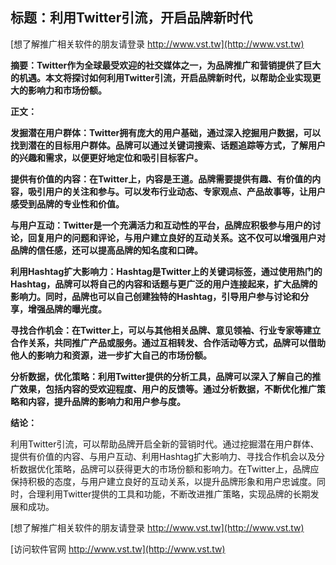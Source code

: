 ## **标题：利用Twitter引流，开启品牌新时代**

[想了解推广相关软件的朋友请登录 http://www.vst.tw](http://www.vst.tw)

**摘要：Twitter作为全球最受欢迎的社交媒体之一，为品牌推广和营销提供了巨大的机遇。本文将探讨如何利用Twitter引流，开启品牌新时代，以帮助企业实现更大的影响力和市场份额。**

**正文：**

**发掘潜在用户群体：Twitter拥有庞大的用户基础，通过深入挖掘用户数据，可以找到潜在的目标用户群体。品牌可以通过关键词搜索、话题追踪等方式，了解用户的兴趣和需求，以便更好地定位和吸引目标客户。**

**提供有价值的内容：在Twitter上，内容是王道。品牌需要提供有趣、有价值的内容，吸引用户的关注和参与。可以发布行业动态、专家观点、产品故事等，让用户感受到品牌的专业性和价值。**

**与用户互动：Twitter是一个充满活力和互动性的平台，品牌应积极参与用户的讨论，回复用户的问题和评论，与用户建立良好的互动关系。这不仅可以增强用户对品牌的信任感，还可以提高品牌的知名度和口碑。**

**利用Hashtag扩大影响力：Hashtag是Twitter上的关键词标签，通过使用热门的Hashtag，品牌可以将自己的内容和话题与更广泛的用户连接起来，扩大品牌的影响力。同时，品牌也可以自己创建独特的Hashtag，引导用户参与讨论和分享，增强品牌的曝光度。**

**寻找合作机会：在Twitter上，可以与其他相关品牌、意见领袖、行业专家等建立合作关系，共同推广产品或服务。通过互相转发、合作活动等方式，品牌可以借助他人的影响力和资源，进一步扩大自己的市场份额。**

**分析数据，优化策略：利用Twitter提供的分析工具，品牌可以深入了解自己的推广效果，包括内容的受欢迎程度、用户的反馈等。通过分析数据，不断优化推广策略和内容，提升品牌的影响力和用户参与度。**

**结论：**

利用Twitter引流，可以帮助品牌开启全新的营销时代。通过挖掘潜在用户群体、提供有价值的内容、与用户互动、利用Hashtag扩大影响力、寻找合作机会以及分析数据优化策略，品牌可以获得更大的市场份额和影响力。在Twitter上，品牌应保持积极的态度，与用户建立良好的互动关系，以提升品牌形象和用户忠诚度。同时，合理利用Twitter提供的工具和功能，不断改进推广策略，实现品牌的长期发展和成功。

[想了解推广相关软件的朋友请登录 http://www.vst.tw](http://www.vst.tw)


[访问软件官网 http://www.vst.tw](http://www.vst.tw)
